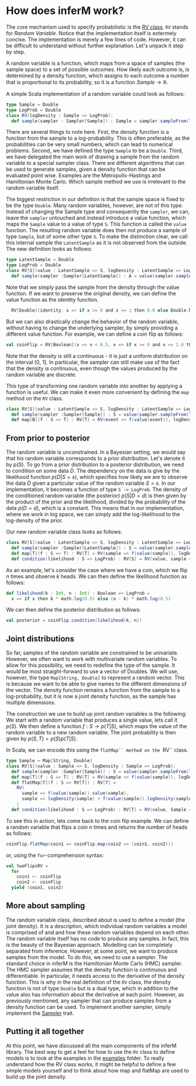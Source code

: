 # How does inferM work?

The core mechanism used to specify probabilistic is the [RV class](../src/main/scala/inferM/RV.scala). `RV` stands for *Random Variable*. Notice that the implementation itself is extermely concise. The implementation is merely a few lines of code. However, 
it can be difficult to understand without further explanation. 
Let's unpack it step by step.


A random variable is a function, which maps from a space of samples (the sample space) to a set of possible outcomes.
How likely each outcome is, is determined by a density function, which assigns to each outcome a number that is proportional to its probability, so it is 
a function $Sample \rightarrow \mathbb{R}$.

A simple Scala implementation of a random variable could look as follows:

```scala
type Sample = Double
type LogProb = Double
class RV(logDensity : Sample => LogProb):
  def sample(sampler : Sampler[Sample]) : Sample = sampler.sampleFrom(logDensity) 
```

There are several things to note here. First, the density function is a function from the sample to a log-probability. This is often preferable, as the probabilities can be very small numbers, which can lead to numerical problems.
Second, we have defined the type `Sample` to be a `Double`. 
Third, we have delegated the main work of drawing a sample from the random variable to a special sampler class. There are different algorithms that can be used to generate samples, given a density function that can be
evaluated point wise. Examples are the Metropolis-Hastings and Hamiltonian Monte Carlo. Which sample method we use is irrelevant to the random variable itself.

The biggest restriction in our definition is that the sample space is fixed to be the type `Double`. Many random variables, however, are not of this type.
Instead of changing the Sample type and consequently the `sampler`, we can, leave the `sampler` untouched and instead introduce a value function, which maps the 
`Sample` value to a value of type `S`. This function is called the `value` function. The resulting random variable does then not produce a sample of type `Sample`, but of some other type `S`. To make the distinction clear, 
we call this internal sample the `LatentSample` as it is not observed from the outside.  The new definition looks as follows:

```scala
type LatentSample = Double
type LogProb = Double
class RV[S](value : LatentSample => S, logDensity : LatentSample => LogProb):
  def sample(sampler :Sampler[LatentSample]) : A = value(sampler.sampleFrom(logDensity))
```

Note that we simply pass the sample from the density through the value function. 
If we want to preserve the original density, we can define the value function as the identity function. 
```scala 
  RV[Double](identity, x => if x >= 0 and x <= 1 then 0.0 else Double.NegativeInfinity
```
But we can also drastically change the behavior of the random variable, without having to change the underlying sampler, by simply providing a different value function. 
For example, we can define a coin flip as follows:
  
  ```scala
  val coinFlip = RV[Boolean](x => x < 0.5, x => if x >= 0 and x <= 1.0 then 0.0 else Double.NegativeInfinity)
  ```
Note that the density is still a continuous - it is just a uniform distribution on the interval [0, 1]. In particular, the sampler can still make use of the fact that the density is continuous, even though the values produced by the 
random variable are discrete.

This type of transforming one random variable into another by applying a function is useful. We can make it even more convenient by defining the 
`map` method on the `RV` class.

```scala
class RV[S](value : LatentSample => S, logDensity : LatentSample => LogProb):
  def sample(sampler :Sampler[Sample]) : S = value(sampler.sampleFrom(logDensity))
  def map[B](f : S => T) : RV[T] = RV(event => f(value(event)), logDensity)  
```

## From prior to posterior

The random variable is unconstrained. In a Bayesian setting, we would say that his random variable corresponds to a prior distribution. Let's denote it by $p(S)$.
To go from a prior distribution to a posterior distribution, we need to condition on some data $D$. The dependency on the data is give by the likelihood function $p(D | S=s)$, which specifies how 
likely we are to observe the data $D$ given a particular value of the random variable $S=s$. In our implementation, it becomes a function of type `S -> LogProb`.
The density of the conditioned random variable (the posterior) $p(S | D = d)$ is then given by the product of the prior and the likelihood, divided by the probability of the data $p(D = d)$, which is a constant.
This means that in our implementation, where we work in log space, we can simply add the log-likelihood to the log-density of the prior. 

Our new random variable class looks as follows:

```scala
class RV[S](value : LatentSample => S, logDensity : LatentSample => LogProb):
  def sample(sampler :Sampler[LatentSample]) : S = value(sampler.sampleFrom(logDensity))
  def map[T](f : S => T) : RV[T] = RV(sample => f(value(sample)), logDensity)  
  def condition(likelihood : S => LogProb) : RV[S] = RV(value, sample => logDensity(sample) + likelihood(value(sample)))
```

As an example, let's consider the case where we have a coin, which we flip $n$ times and observe $k$ heads. We can then define the likelihood function as follows:

```scala
def likelihood(k : Int, n : Int) : Boolean => LogProb = 
  x => if x then k * math.log(0.5) else (n - k) * math.log(0.5)
```

We can then define the posterior distribution as follows:

```scala
val posterior = coinFlip.condition(likelihood(k, n))
```

## Joint distributions

So far, samples of the random variable are constrained to be univariate. However, we often want to work with multivariate random variables.
To allow for this possibility, we need to redefine the type of the sample. It would be most straight-forward to use a vector of Doubles. 
We will use, however, the type `Map[String, Double]` to represent a random vector. This is because we want to be able to give names to the different dimensions of the vector.
The density function remains a function from the sample to a log-probability, but it is now a joint density function, as the sample has multiple dimensions.

The construction we use to build up joint random variables is the following:
We start with a random variable that produces a single value, lets call it $p(S)$. We then define a function $f : S \rightarrow p(T | S)$, which maps the value of the random variable to a new random variable.
The joint probability is then given by $p(S, T) = p(S) p(T | S)$. 

In Scala, we can encode this using the `flatMap`` method on the `RV`` class. 

```scala
type Sample = Map[String, Double]
class RV[S](value : Sample => S, logDensity : Sample => LogProb):
  def sample(sampler :Sampler[Sample]) : S = value(sampler.sampleFrom(logDensity))
  def map[T](f : S => T) : RV[T] = RV(sample => f(value(sample)), logDensity)  
  def flatMap[T](f : S => RV[T]) : RV[T] = 
    RV(
      sample => f(value(sample)).value(sample), 
      sample => logDensity(sample) + f(value(sample)).logDensity(sample)
    )  
  def condition(likelihood : S => LogProb) : RV[T] = RV(value, Sample => logDensity(Sample) + likelihood(value(Sample)))

```

To see this in action, lets come back to the coin flip example. We can define a random variable that flips a coin $n$ times and returns the number of heads as follows:

```scala 
coinFlip.flatMap(coin1 => coinFlip.map(coin2 => (coin1, coin2)))
```

or, using the `for`-comprehension syntax:

```scala
val twoFlipsRV = 
  for 
    coin1 <- coinFlip
    coin2 <- coinFlip
  yield (coin1, coin2)
```

## More about sampling

The random variable class, described about is used to define a model (the joint density). It is  a description, which individual random variables a model is comprised of and and how these random variables depend on each other. The random variable itself has no code to produce any samples. In fact, this is the beauty of the Bayesian approach. Modelling can be completely separated from inference. 
However, at some point, we want to produce samples from the model. To do this, we need to use a sampler. The standard choice in inferM is the Hamiltonian Monte Carlo (HMC) sampler. The HMC sampler assumes that the density function is continuous and differentiable. In particular, it needs access to the derivative of the density function. This is why in the real definition of the `RV` class, the density function is not of type `Double` but is a dual type, which in addition to the value also has information about the derivative at each point. However, as previously mentioned, any sampler that can produce samples from a density function can be used. To implement another sampler, simply implement the [Sampler](../src/main/scala/inferM/Sampler.scala) trait.

## Putting it all together

At this point, we have discussed all the main components of the inferM library. The best way to get a feel for how to use the `RV` class to define models is to look at the examples in the [examples](../src/main/scala/examples) folder. To really understand how the RV class works, it might be helpful to define a few simple models yourself and to think about how map and flatMap are used to build up the joint density.


